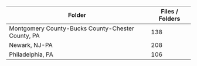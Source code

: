 | Folder                                            |   Files / Folders |
|---------------------------------------------------|-------------------|
| Montgomery County-Bucks County-Chester County, PA |               138 |
| Newark, NJ-PA                                     |               208 |
| Philadelphia, PA                                  |               106 |